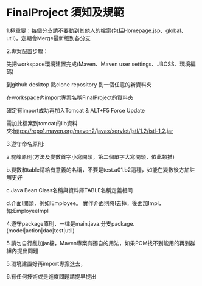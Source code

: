 # FinalProject 須知及規範

1.極重要：每個分支請不要動到其他人的檔案(包括Homepage.jsp、global、util)，定期會Merge最新版到各分支

2.專案配置步驟：

先把workspace環境建置完成(Maven、Maven user settings、JBOSS、環境編碼)

到github desktop 點clone repository 到一個任意的新資料夾

在workspace內import專案名稱FinalProject的資料夾

確定有import成功再加入Tomcat & ALT+F5 Force Update

需加此檔案到tomcat的lib資料夾:https://repo1.maven.org/maven2/javax/servlet/jstl/1.2/jstl-1.2.jar

3.遵守命名原則:

a.駝峰原則(方法及變數首字小寫開頭，第二個單字大寫開頭，依此類推)

b.變數和table請給有意義的名稱，不要是test.a01.b2這種，如能在變數後方加註解更好

c.Java Bean Class名稱與資料庫TABLE名稱定義相同

d.介面I開頭，例如IEmployee。 實作介面則將I去掉，後面加Impl，如:EmployeeImpl

4.遵守package原則，一律是main.java.分支package.(model|action|dao|test|util)

5.請勿自行亂加jar檔，Maven專案有獨自的用法，如果POM找不到能用的再到群組內提出問題

5.環境建置好再import專案進去，

6.有任何技術或是進度問題請提早提出
